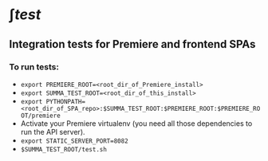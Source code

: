 # ∫_test_

## Integration tests for Premiere and frontend SPAs

### To run tests:
- `export PREMIERE_ROOT=<root_dir_of_Premiere_install>`
- `export SUMMA_TEST_ROOT=<root_dir_of_this_install>`
- `export PYTHONPATH=<root_dir_of_SPA_repo>:$SUMMA_TEST_ROOT:$PREMIERE_ROOT:$PREMIERE_ROOT/premiere`
- Activate your Premiere virtualenv (you need all those dependencies to run the API server).
- `export STATIC_SERVER_PORT=8082`
- `$SUMMA_TEST_ROOT/test.sh`